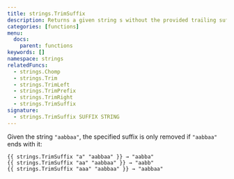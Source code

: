```yaml
---
title: strings.TrimSuffix
description: Returns a given string s without the provided trailing suffix string. If s doesn't end with suffix, s is returned unchanged.
categories: [functions]
menu:
  docs:
    parent: functions
keywords: []
namespace: strings
relatedFuncs:
  - strings.Chomp
  - strings.Trim
  - strings.TrimLeft
  - strings.TrimPrefix
  - strings.TrimRight
  - strings.TrimSuffix
signature:
  - strings.TrimSuffix SUFFIX STRING
---
```


Given the string `"aabbaa"`, the specified suffix is only removed if `"aabbaa"` ends with it:

```go-html-template
{{ strings.TrimSuffix "a" "aabbaa" }} → "aabba"
{{ strings.TrimSuffix "aa" "aabbaa" }} → "aabb"
{{ strings.TrimSuffix "aaa" "aabbaa" }} → "aabbaa"
```
